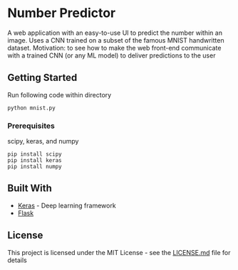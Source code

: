 # Number Predictor
A web application with an easy-to-use UI to predict the number within an image.
Uses a CNN trained on a subset of the famous MNIST handwritten dataset.
Motivation: to see how to make the web front-end communicate with a trained CNN (or any ML model) to deliver predictions to the user

## Getting Started

Run following code within directory
```
python mnist.py
```

### Prerequisites

scipy, keras, and numpy

```
pip install scipy
pip install keras
pip install numpy
```

## Built With

* [Keras](https://keras.io/) - Deep learning framework 
* [Flask](https://maven.apache.org/) 

## License

This project is licensed under the MIT License - see the [LICENSE.md](LICENSE.md) file for details

